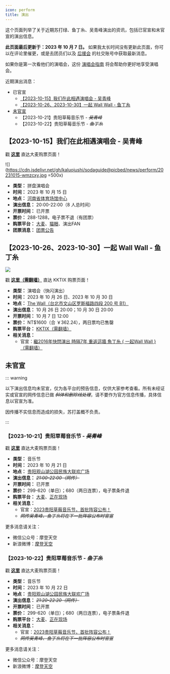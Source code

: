 ```yaml
---
icon: perform
title: 演出
---
```


这个页面列举了关于近期苏打绿、鱼丁糸、吴青峰演出的资讯，包括已官宣和未官宣的演出信息。

**此页面最后更新于：2023 年 10 月 7 日。** 如果我太长时间没有更新此页面，你可以在评论里催更，或是去团员们以及 [后援会](/wiki/fans/club) 的社交账号中获取最新消息。

如果你是第一次看他们的演唱会，这份 [演唱会指南](/concerts/guide/) 将会帮助你更好地享受演唱会。

近期演出消息：

- 已官宣
  - [【2023-10-15】我们在此相遇演唱会 - 吴青峰](#【2023-10-15】我们在此相遇演唱会-吴青峰)
  - [【2023-10-26、2023-10-30】一起 Wall Wall - 鱼丁糸](#【2023-10-26、2023-10-30】一起-wall-wall-鱼丁糸)
- [未官宣](#未官宣)
  - 【2023-10-21】贵阳草莓音乐节 - *~~吴青峰~~*
  - 【2023-10-22】贵阳草莓音乐节 - *~~鱼丁糸~~*

## 【2023-10-15】我们在此相遇演唱会 - 吴青峰

戳 [**这里**](https://detail.damai.cn/item.htm?id=738630625561) 直达大麦购票页面！

![](https://cdn.jsdelivr.net/gh/kaluojushi/sodaguide@picbed/news/perform/20231015-wmzcxy.jpg =500x)

- **类型：** 拼盘演唱会
- **时间：** 2023 年 10 月 15 日
- **地点：** [河南省体育场馆中心](https://surl.amap.com/1F07bar1eevW)
- **演出信息：** 20:00-22:00（8 人总时间）
- **开票时间：** 已开票
- **票价：** 288-1288，电子票不退（有团票）
- **购票平台：** [大麦](https://detail.damai.cn/item.htm?id=738630625561)、[猫眼](https://www.gewara.com/detail/279921)、演出FAN
- **团票消息：** [团票公告](https://weibo.com/6552585714/NkbDqr830)

## 【2023-10-26、2023-10-30】一起 Wall Wall - 鱼丁糸

![](https://cdn.jsdelivr.net/gh/kaluojushi/sodaguide@picbed/news/perform/20231026-yqww.png)

戳 [**这里（需翻墙）**](https://thewalllivehouse.kktix.cc/events/20231026) 直达 KKTIX 购票页面！

- **类型：** 演唱会（快闪演出）
- **时间：** 2023 年 10 月 26 日、2023 年 10 月 30 日
- **地点：** [The Wall（台北市文山区罗斯福路四段 200 号 B1）](https://surl.amap.com/U69HQL1b4Pq)
- **演出信息：** 10 月 26 日 20:00；10 月 30 日 20:00
- **开票时间：** 10 月 7 日 12:00
- **票价：** NT$1600（合 ￥362.24），两日票均已售罄
- **购票平台：** [KKTIX（需翻墙）](https://thewalllivehouse.kktix.cc/events/20231026)
- **相关消息：**
  - 官宣：[繼2016年快閃演出 時隔7年 重返這牆 魚丁糸 { 一起Wall Wall }（需翻墙）](https://www.instagram.com/p/CxxtFPWPv2x/)

## 未官宣

::: warning

以下演出信息均未官宣，仅为各平台的预告信息，仅供大家参考查看。所有未经证实或官宣的网传信息已做 *~~斜体和删除线处理~~*，请不要作为官方信息传播，具体信息以官宣为准。

因传播不实信息而造成的损失，苏打盖概不负责。

:::

### 【2023-10-21】贵阳草莓音乐节 - *~~吴青峰~~*

戳 [**这里**](https://detail.damai.cn/item.htm?id=740088717977) 直达大麦购票页面！

- **类型：** 音乐节
- **时间：** 2023 年 10 月 21 日
- **地点：** [贵阳观山湖公园民族大联欢广场](https://surl.amap.com/7H8gpdh1z4Do)
- **演出信息：** *~~21:00-22:00（网传）~~*
- **开票时间：** 已开票
- **票价：** 299-620（单日）；680（两日连票），电子票条件退
- **购票平台：** [大麦](https://detail.damai.cn/item.htm?id=740088717977)、[正在现场](https://m.zhengzai.tv/#/ticket/detail?id=2966919800911585288379381)
- **相关消息：**
  - 官宣：[2023贵阳草莓音乐节，首批阵容公布！](https://mp.weixin.qq.com/s/-BMDCTjUJ3wVEIF5zZaKCQ)
  - *~~网传吴青峰、鱼丁糸将在下一批阵容公布时官宣~~*

更多消息请关注：
- 微信公众号：摩登天空
- 新浪微博：[摩登天空](https://weibo.com/u/1643986137)

### 【2023-10-22】贵阳草莓音乐节 - *~~鱼丁糸~~*

戳 [**这里**](https://detail.damai.cn/item.htm?id=740088717977) 直达大麦购票页面！

- **类型：** 音乐节
- **时间：** 2023 年 10 月 22 日
- **地点：** [贵阳观山湖公园民族大联欢广场](https://surl.amap.com/7H8gpdh1z4Do)
- **演出信息：** *~~21:20-22:20（网传）~~*
- **开票时间：** 已开票
- **票价：** 299-620（单日）；680（两日连票），电子票条件退
- **购票平台：** [大麦](https://detail.damai.cn/item.htm?id=740088717977)、[正在现场](https://m.zhengzai.tv/#/ticket/detail?id=2966919800911585288379381)
- **相关消息：**
  - 官宣：[2023贵阳草莓音乐节，首批阵容公布！](https://mp.weixin.qq.com/s/-BMDCTjUJ3wVEIF5zZaKCQ)
  - *~~网传吴青峰、鱼丁糸将在下一批阵容公布时官宣~~*

更多消息请关注：
- 微信公众号：摩登天空
- 新浪微博：[摩登天空](https://weibo.com/u/1643986137)
